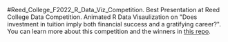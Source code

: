 #Reed_College_F2022_R_Data_Viz_Competition. 
Best Presentation at Reed College Data Competition.
Animated R Data Visaulization on "Does investment in tuition imply both financial success and a gratifying career?".
You can learn more about this competition and the winners in [this repo](https://github.com/Reed-Statistics/data-viz-competition-2020).
